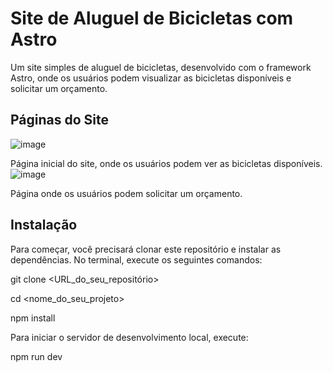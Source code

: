 # Site de Aluguel de Bicicletas com Astro

Um site simples de aluguel de bicicletas, desenvolvido com o framework Astro, onde os usuários podem visualizar as bicicletas disponíveis e solicitar um orçamento.

## Páginas do Site
![image](https://github.com/Amanayaradev/Astro-Front-Bikcraft/assets/99840582/0cdc1c55-6daa-4a07-8e54-651038b21b24)

Página inicial do site, onde os usuários podem ver as bicicletas disponíveis.
![image](https://github.com/Amanayaradev/Astro-Front-Bikcraft/assets/99840582/96e2f344-1b65-42c9-9aee-8daff248c1e2)

Página onde os usuários podem solicitar um orçamento.

## Instalação

Para começar, você precisará clonar este repositório e instalar as dependências. No terminal, execute os seguintes comandos:

git clone <URL_do_seu_repositório>

cd <nome_do_seu_projeto>

npm install

Para iniciar o servidor de desenvolvimento local, execute:

npm run dev
